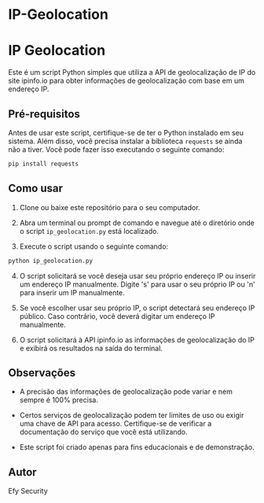 # IP-Geolocation

# IP Geolocation

Este é um script Python simples que utiliza a API de geolocalização de IP do site ipinfo.io para obter informações de geolocalização com base em um endereço IP.

## Pré-requisitos

Antes de usar este script, certifique-se de ter o Python instalado em seu sistema. Além disso, você precisa instalar a biblioteca `requests` se ainda não a tiver. Você pode fazer isso executando o seguinte comando:

```bash
pip install requests
```

## Como usar

1. Clone ou baixe este repositório para o seu computador.

2. Abra um terminal ou prompt de comando e navegue até o diretório onde o script `ip_geolocation.py` está localizado.

3. Execute o script usando o seguinte comando:

```bash
python ip_geolocation.py
```

4. O script solicitará se você deseja usar seu próprio endereço IP ou inserir um endereço IP manualmente. Digite 's' para usar o seu próprio IP ou 'n' para inserir um IP manualmente.

5. Se você escolher usar seu próprio IP, o script detectará seu endereço IP público. Caso contrário, você deverá digitar um endereço IP manualmente.

6. O script solicitará à API ipinfo.io as informações de geolocalização do IP e exibirá os resultados na saída do terminal.

## Observações

- A precisão das informações de geolocalização pode variar e nem sempre é 100% precisa.

- Certos serviços de geolocalização podem ter limites de uso ou exigir uma chave de API para acesso. Certifique-se de verificar a documentação do serviço que você está utilizando.

- Este script foi criado apenas para fins educacionais e de demonstração.

## Autor

Efy Security

